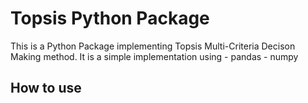 # Topsis Python Package

This is a Python Package implementing Topsis Multi-Criteria Decison Making method.
It is a simple implementation using
    - pandas
    - numpy

## How to use

